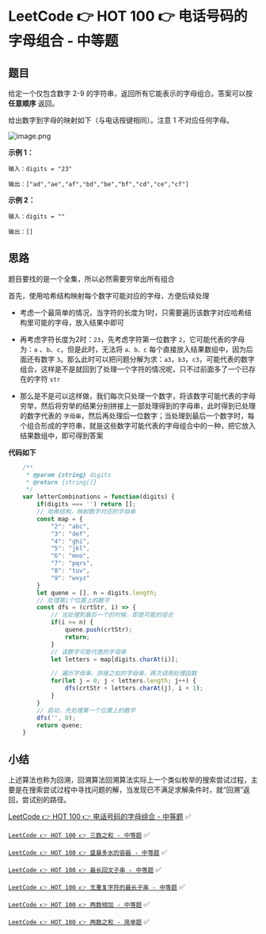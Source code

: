 # LeetCode 👉 HOT 100 👉 电话号码的字母组合 - 中等题

## 题目

给定一个仅包含数字 2-9 的字符串，返回所有它能表示的字母组合。答案可以按 **任意顺序** 返回。

给出数字到字母的映射如下（与电话按键相同）。注意 1 不对应任何字母。

![image.png](https://p9-juejin.byteimg.com/tos-cn-i-k3u1fbpfcp/7c2d4121aeac4f3aaf0998b510c16b99~tplv-k3u1fbpfcp-watermark.image?)

**示例 1：**

    输入：digits = "23"

    输出：["ad","ae","af","bd","be","bf","cd","ce","cf"]

**示例 2：**

    输入：digits = ""

    输出：[]

## 思路

题目要找的是一个全集，所以必然需要穷举出所有组合

首先，使用哈希结构映射每个数字可能对应的字母，方便后续处理

- 考虑一个最简单的情况，当字符的长度为1时，只需要遍历该数字对应哈希结构里可能的字母，放入结果中即可

- 再考虑字符长度为2时：`23`，先考虑字符第一位数字 `2`，它可能代表的字母为：`a` 、`b`、`c`，但是此时，无法将 `a、b、c` 每个直接放入结果数组中，因为后面还有数字 `3`。那么此时可以把问题分解为求：`a3`，`b3`，`c3`，可能代表的数字组合，这样是不是就回到了处理一个字符的情况呢，只不过前面多了一个已存在的字符 `str`

- 那么是不是可以这样做，我们每次只处理一个数字，将该数字可能代表的字母穷举，然后将穷举的结果分别拼接上一部处理得到的字母串，此时得到已处理的数字代表的 `字母串`，然后再处理后一位数字；当处理到最后一个数字时，每个组合形成的字符串，就是这些数字可能代表的字母组合中的一种，把它放入结果数组中，即可得到答案

**代码如下**

```js
    /**
     * @param {string} digits
     * @return {string[]}
     */
    var letterCombinations = function(digits) {
        if(digits === '') return [];
        // 哈希结构，映射数字对应的字母串
        const map = {
            "2": "abc",
            "3": "def",
            "4": "ghi",
            "5": "jkl",
            "6": "mno",
            "7": "pqrs",
            "8": "tuv",
            "9": "wxyz"
        }
        let quene = [], n = digits.length;
        // 处理第i个位置上的数字
        const dfs = (crtStr, i) => {
            // 当处理到最后一个的时候，即是可能的组合
            if(i >= n) {
                quene.push(crtStr);
                return;
            }
            // 该数字可能代表的字母串
            let letters = map[digits.charAt(i)];

            // 遍历字母串，拼接之前的字母串，再次调用处理函数
            for(let j = 0; j < letters.length; j++) {
                dfs(crtStr + letters.charAt(j), i + 1);
            }
        }
        // 启动，先处理第一个位置上的数字
        dfs('', 0);
        return quene;
    }
```
## 小结

上述算法也称为回溯，回溯算法回溯算法实际上一个类似枚举的搜索尝试过程，主要是在搜索尝试过程中寻找问题的解，当发现已不满足求解条件时，就“回溯”返回，尝试别的路径。

[LeetCode 👉 HOT 100 👉 电话号码的字母组合 - 中等题](https://leetcode-cn.com/problems/letter-combinations-of-a-phone-number/) ✅

[`LeetCode 👉 HOT 100 👉 三数之和 - 中等题`](https://leetcode-cn.com/problems/3sum/) ✅

[`LeetCode 👉 HOT 100 👉 盛最多水的容器 - 中等题`](https://leetcode-cn.com/problems/container-with-most-water/)  ✅

[`LeetCode 👉 HOT 100 👉 最长回文子串 - 中等题`](https://leetcode-cn.com/problems/longest-palindromic-substring/) ✅

[`LeetCode 👉 HOT 100 👉 无重复字符的最长子串 - 中等题`](https://leetcode-cn.com/problems/longest-substring-without-repeating-characters/) ✅

[`LeetCode 👉 HOT 100 👉 两数相加 - 中等题`](https://leetcode-cn.com/problems/add-two-numbers/) ✅

[`LeetCode 👉 HOT 100 👉 两数之和 - 简单题`](https://leetcode-cn.com/problems/two-sum/) ✅